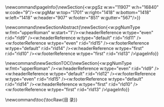 \newcommand\pageInfo{\newSection{<w:pgSz w:w="11907" w:h="16840" w:code="9"/><w:pgMar w:top="1701" w:right="1418" w:bottom="1418" w:left="1418" w:header="907" w:footer="851" w:gutter="567"/>}}

\newcommand\newSectionAbstract{\newSection{<w:pgNumType w:fmt="upperRoman" w:start="1"/><w:headerReference w:type="even" r:id="rId9" /><w:headerReference w:type="default" r:id="rId11" /><w:footerReference w:type="even" r:id="rId15" /><w:footerReference w:type="default" r:id="rId14" /><w:headerReference w:type="first" r:id="rId10" /><w:footerReference w:type="first" r:id="rId13" />\pageInfo}}

\newcommand\newSectionTOC{\newSection{<w:pgNumType w:fmt="upperRoman" /><w:headerReference w:type="even" r:id="rId9" /><w:headerReference w:type="default" r:id="rId12" /><w:footerReference w:type="even" r:id="rId15" /><w:footerReference w:type="default" r:id="rId14" /><w:headerReference w:type="first" r:id="rId10" /><w:footerReference w:type="first" r:id="rId13" />\pageInfo}}

\newcommand\toc{\tocRaw{目    录}}
